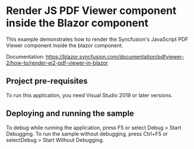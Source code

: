 # Render JS PDF Viewer component inside the Blazor component
This example demonstrates how to render the Syncfusion's JavaScript PDF Viewer component inside the blazor component.

Documentation: https://blazor.syncfusion.com/documentation/pdfviewer-2/how-to/render-ej2-pdf-viewer-in-blazor

## Project pre-requisites
To run this application, you need Visual Studio 2019 or later versions.

## Deploying and running the sample
To debug while running the application, press F5 or select Debug > Start Debugging. To run the sample without debugging, press Ctrl+F5 or selectDebug > Start Without Debugging.